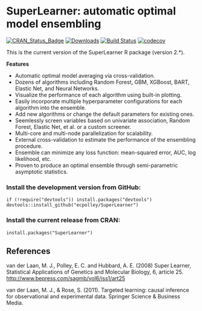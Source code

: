 # SuperLearner: automatic optimal model ensembling

[![CRAN_Status_Badge](http://www.r-pkg.org/badges/version/SuperLearner)](http://cran.r-project.org/web/packages/SuperLearner)
[![Downloads](http://cranlogs.r-pkg.org/badges/SuperLearner)](http://cran.rstudio.com/package=SuperLearner)
[![Build Status](https://travis-ci.org/ecpolley/SuperLearner.svg?branch=master)](https://travis-ci.org/ecpolley/SuperLearner)
[![codecov](https://codecov.io/gh/ecpolley/SuperLearner/branch/master/graph/badge.svg)](https://codecov.io/gh/ecpolley/SuperLearner)

This is the current version of the SuperLearner R package (version 2.*).

**Features**
* Automatic optimal model averaging via cross-validation.
* Dozens of algorithms including Random Forest, GBM, XGBoost, BART, Elastic Net, and Neural Networks.
* Visualize the performance of each algorithm using built-in plotting.
* Easily incorporate multiple hyperparameter configurations for each algorithm into the ensemble.
* Add new algorithms or change the default parameters for existing ones.
* Seemlessly screen variables based on univariate association, Random Forest, Elastic Net, et al. or a custom screener.
* Multi-core and multi-node parallelization for scalability.
* External cross-validation to estimate the performance of the ensembling procedure.
* Ensemble can minimize any loss function: mean-squared error, AUC, log likelihood, etc.
* Proven to produce an optimal ensemble through semi-parametric asymptotic statistics.

### Install the development version from GitHub:

```
if (!require("devtools")) install.packages("devtools")
devtools::install_github("ecpolley/SuperLearner")
```

### Install the current release from CRAN:
```
install.packages("SuperLearner")
```

[devtools]: https://github.com/hadley/devtools
[CRAN]: https://cran.r-project.org/web/packages/SuperLearner/index.html

## References

van der Laan, M. J., Polley, E. C. and Hubbard, A. E. (2008) Super Learner, Statistical Applications of Genetics and Molecular Biology, 6, article 25. http://www.bepress.com/sagmb/vol6/iss1/art25

van der Laan, M. J., & Rose, S. (2011). Targeted learning: causal inference for observational and experimental data. Springer Science & Business Media.